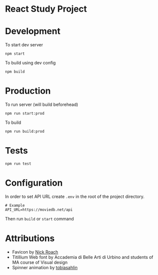# React Study Project

# Development

To start dev server
```
npm start
```

To build using dev config
```
npm build
```

# Production

To run server (will build beforehead)
```
npm run start:prod
```

To build
```
npm run build:prod
```

# Tests

```
npm run test
```

# Configuration
In order to set API URL create `.env` in the root of the project directory.
```
# Example
API_URL=https://moviedb.net/api
```

Then run `build` or `start` command


# Attributions
 - Favicon by [Nick Roach](http://www.elegantthemes.com/)
 - Titillium Web font by Accademia di Belle Arti di Urbino and students of MA course of Visual design
 - Spinner animation by [tobiasahlin](https://github.com/tobiasahlin/SpinKit)
